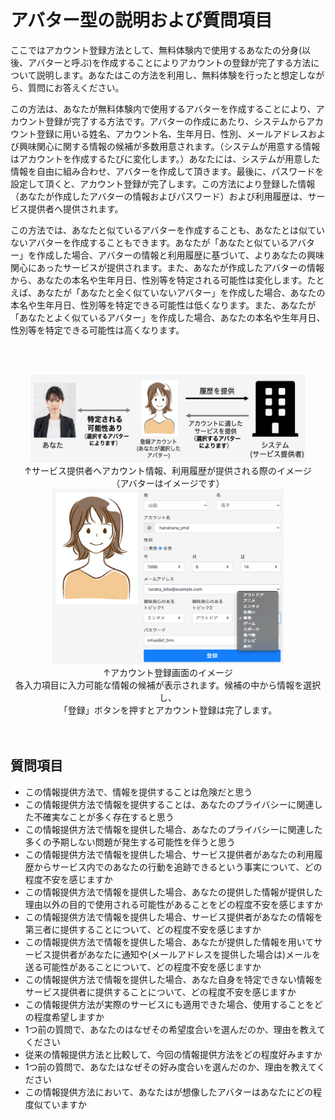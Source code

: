 # アバター型の説明および質問項目

ここではアカウント登録方法として、無料体験内で使用するあなたの分身(以後、アバターと呼ぶ)を作成することによりアカウントの登録が完了する方法について説明します。あなたはこの方法を利用し、無料体験を行ったと想定しながら、質問にお答えください。

この方法は、あなたが無料体験内で使用するアバターを作成することにより、アカウント登録が完了する方法です。アバターの作成にあたり、システムからアカウント登録に用いる姓名、アカウント名、生年月日、性別、メールアドレスおよび興味関心に関する情報の候補が多数用意されます。（システムが用意する情報はアカウントを作成するたびに変化します。）あなたには、システムが用意した情報を自由に組み合わせ、アバターを作成して頂きます。最後に、パスワードを設定して頂くと、アカウント登録が完了します。この方法により登録した情報（あなたが作成したアバターの情報およびパスワード）および利用履歴は、サービス提供者へ提供されます。

この方法では、あなたと似ているアバターを作成することも、あなたとは似ていないアバターを作成することもできます。あなたが「あなたと似ているアバター」を作成した場合、アバターの情報と利用履歴に基づいて、よりあなたの興味関心にあったサービスが提供されます。また、あなたが作成したアバターの情報から、あなたの本名や生年月日、性別等を特定される可能性は変化します。たとえば、あなたが「あなたと全く似ていないアバター」を作成した場合、あなたの本名や生年月日、性別等を特定できる可能性は低くなります。また、あなたが「あなたとよく似ているアバター」を作成した場合、あなたの本名や生年月日、性別等を特定できる可能性は高くなります。

<br><br>

<div align="center">
    <img class="featurette-image" src="./imgs/アバター.png" width="440" height="140"><br>
    ↑サービス提供者へアカウント情報、利用履歴が提供される際のイメージ<br>（アバターはイメージです）
</div>


<div align="center">
    <img class="featurette-image" src="./imgs/アバターイメージ.png" width="370" height="280"><br>
    ↑アカウント登録画面のイメージ<br>
    各入力項目に入力可能な情報の候補が表示されます。候補の中から情報を選択し、<br>「登録」ボタンを押すとアカウント登録は完了します。
</div>


<br>
<br>







## 質問項目
- この情報提供方法で、情報を提供することは危険だと思う
- この情報提供方法で情報を提供することは、あなたのプライバシーに関連した不確実なことが多く存在すると思う
- この情報提供方法で情報を提供した場合、あなたのプライバシーに関連した多くの予期しない問題が発生する可能性を伴うと思う
- この情報提供方法で情報を提供した場合、サービス提供者があなたの利用履歴からサービス内でのあなたの行動を追跡できるという事実について、どの程度不安を感じますか
- この情報提供方法で情報を提供した場合、あなたの提供した情報が提供した理由以外の目的で使用される可能性があることをどの程度不安を感じますか
- この情報提供方法で情報を提供した場合、サービス提供者があなたの情報を第三者に提供することについて、どの程度不安を感じますか
- この情報提供方法で情報を提供した場合、あなたが提供した情報を用いてサービス提供者があなたに通知や(メールアドレスを提供した場合は)メールを送る可能性があることについて、どの程度不安を感じますか
- この情報提供方法で情報を提供した場合、あなた自身を特定できない情報をサービス提供者に提供することについて、どの程度不安を感じますか
- この情報提供方法が実際のサービスにも適用できた場合、使用することをどの程度希望しますか
- 1つ前の質問で、あなたのはなぜその希望度合いを選んだのか、理由を教えてください
- 従来の情報提供方法と比較して、今回の情報提供方法をどの程度好みますか
- 1つ前の質問で、あなたはなぜその好み度合いを選んだのか、理由を教えてください
- この情報提供方法において、あなたはが想像したアバターはあなたにどの程度似ていますか